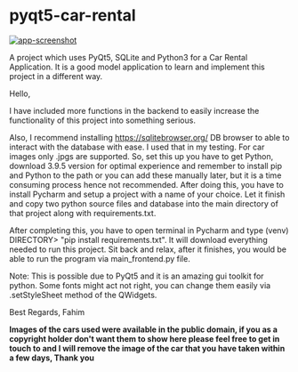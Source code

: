 # pyqt5-car-rental

<a href="https://ibb.co/McYyqzK"><img src="https://i.ibb.co/sK0pLTc/app-screenshot.png" alt="app-screenshot" border="0"></a>

A project which uses PyQt5, SQLite and Python3 for a Car Rental Application. It is a good model application to learn and implement this project in a different way. 

Hello,

I have included more functions in the backend to easily increase the functionality of this project into something serious.

Also, I recommend installing https://sqlitebrowser.org/ DB browser to able to interact with the database with ease. I used that in my testing.
For car images only .jpgs are supported. So, set this up you have to get Python, download 3.9.5 version for optimal experience and remember to install pip
and Python to the path or you can add these manually later, but it is a time consuming process hence not recommended. After doing this, you have to install Pycharm
and setup a project with a name of your choice. Let it finish and copy two python source files and database into the main directory of that project along with requirements.txt.

After completing this, you have to open terminal in Pycharm and type (venv) DIRECTORY> "pip install requirements.txt". It will download everything needed to run this project.
Sit back and relax, after it finishes, you would be able to run the program via main_frontend.py file. 

Note: This is possible due to PyQt5 and it is an amazing gui toolkit for python. Some fonts might act not right, you can change them easily via .setStyleSheet method of the QWidgets.

Best Regards,
Fahim

**Images of the cars used were available in the public domain, if you as a copyright holder don't want them to show here please feel free to get in touch to and I will remove the image of the car that you have taken within a few days, Thank you**
